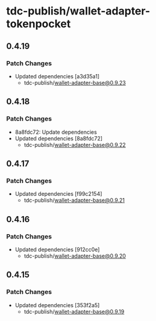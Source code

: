 # tdc-publish/wallet-adapter-tokenpocket

## 0.4.19

### Patch Changes

-   Updated dependencies [a3d35a1]
    -   tdc-publish/wallet-adapter-base@0.9.23

## 0.4.18

### Patch Changes

-   8a8fdc72: Update dependencies
-   Updated dependencies [8a8fdc72]
    -   tdc-publish/wallet-adapter-base@0.9.22

## 0.4.17

### Patch Changes

-   Updated dependencies [f99c2154]
    -   tdc-publish/wallet-adapter-base@0.9.21

## 0.4.16

### Patch Changes

-   Updated dependencies [912cc0e]
    -   tdc-publish/wallet-adapter-base@0.9.20

## 0.4.15

### Patch Changes

-   Updated dependencies [353f2a5]
    -   tdc-publish/wallet-adapter-base@0.9.19
